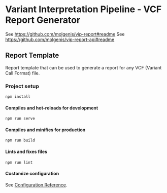 # Variant Interpretation Pipeline - VCF Report Generator
See https://github.com/molgenis/vip-report#readme
See https://github.com/molgenis/vip-report-api#readme

## Report Template
Report template that can be used to generate a report for any VCF (Variant Call Format) file.

### Project setup
```
npm install
```

#### Compiles and hot-reloads for development
```
npm run serve
```

#### Compiles and minifies for production
```
npm run build
```

#### Lints and fixes files
```
npm run lint
```

#### Customize configuration
See [Configuration Reference](https://cli.vuejs.org/config/). 
